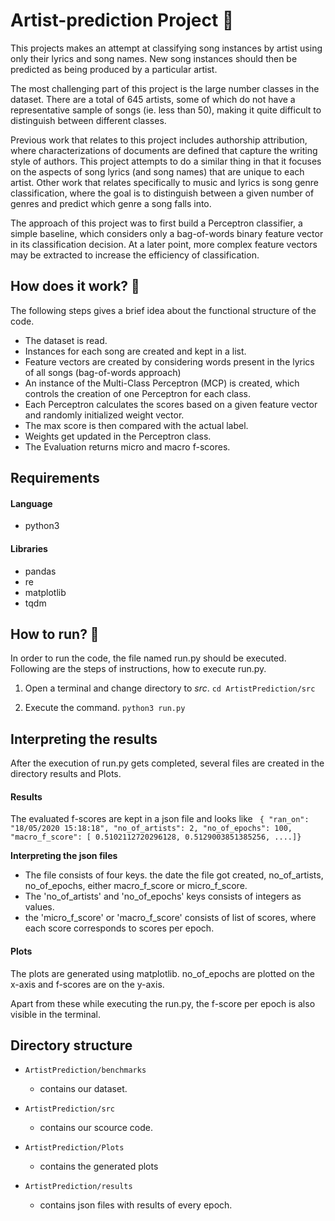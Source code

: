 # Artist-prediction Project 🎵

This projects makes an attempt at classifying song instances by artist using only their lyrics and song names. New song instances should then be predicted as being produced by a particular artist.

The most challenging part of this project is the large number classes in the dataset. There are a total of 645 artists, some of which do not have a representative sample of songs (ie. less than 50), making it quite difficult to distinguish between different classes.

Previous work that relates to this project includes authorship attribution, where characterizations of documents are defined that capture the writing style of authors. This project attempts to do a similar thing in that it focuses on the aspects of song lyrics (and song names) that are unique to each artist. Other work that relates specifically to music and lyrics is song genre classification, where the goal is to distinguish between a given number of genres and predict which genre a song falls into.

The approach of this project was to first build a Perceptron classifier, a simple baseline, which considers only a bag-of-words binary feature vector in its classification decision. At a later point, more complex feature vectors may be extracted to increase the efficiency of classification.

## How does it work? 🤔
The following steps gives a brief idea about the functional structure of the code.

- The dataset is read.
- Instances for each song are created and kept in a list.
- Feature vectors are created by considering words present in the lyrics of all songs (bag-of-words approach)
- An instance of the Multi-Class Perceptron (MCP) is created, which controls the creation of one Perceptron for each class.
- Each Perceptron calculates the scores based on a given feature vector and randomly initialized weight vector.
- The max score is then compared with the actual label.
- Weights get updated in the Perceptron class.
- The Evaluation returns micro and macro f-scores.

## Requirements

#### Language
- python3

#### Libraries
- pandas
- re
- matplotlib
- tqdm


## How to run? 🏃

In order to run the code, the file named run.py should be executed. Following are the steps of instructions, how to execute run.py.

1. Open a terminal and change directory to _src_. ``` cd ArtistPrediction/src ```

2. Execute the  command.  ``` python3 run.py ```

## Interpreting the results

After the execution of run.py gets completed, several files are created in the directory results and Plots.

#### Results
The evaluated f-scores are kept in a json file and looks like ```
{
  "ran_on": "18/05/2020 15:18:18",
  "no_of_artists": 2,
  "no_of_epochs": 100,
  "macro_f_score": [
    0.5102112720296128, 0.5129003851385256, ....]}```

   __Interpreting the json files__
  - The file consists of four keys. the date the file got created, no_of_artists, no_of_epochs, either macro_f_score or micro_f_score.
  - The 'no_of_artists' and 'no_of_epochs' keys consists of integers as values.
  - the 'micro_f_score' or 'macro_f_score' consists of list of scores, where each score corresponds to scores per epoch.

#### Plots
The plots are generated using matplotlib. no_of_epochs are plotted on the x-axis and f-scores are on the y-axis.


Apart from these while executing the run.py, the f-score per epoch is also visible in the terminal.

## Directory structure

- ```ArtistPrediction/benchmarks```
  - contains our dataset.

- ```ArtistPrediction/src```
  - contains our scource code.

- ```ArtistPrediction/Plots```
  - contains the generated plots

- ```ArtistPrediction/results```
  - contains json files with results of every epoch.
